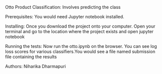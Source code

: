 Otto Product Classification:
Involves predicting the class

Prerequisites:
You would need Jupyter notebook installed.

Installing:
Once you download the project onto your computer. Open your terminal and go to the location where the project exists and open jupyter notebook 

Running the tests:
Now  run the otto.ipynb on the browser. You can see log loss scores for various classifiers.You would see a file named submission file containing the results

Authors:
Niharika Dharmapuri


